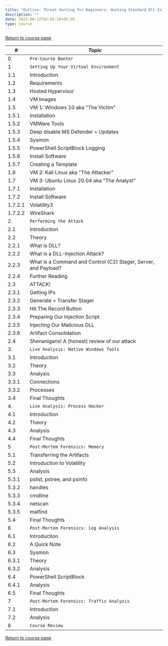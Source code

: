 ```yaml
---
title: "Outline: Threat Hunting for Beginners: Hunting Standard Dll-Injected C2 Implants"
description: ""
date: 2023-08-12T02:01:58+05:30
type: course
---
```


[Return to course page](https://www.faanross.com/posts/course01/)

| # | ***Topic*** |
|----------|----------|
| 0 | `Pre-Course Banter` | 
| 1 | `Setting Up Your Virtual Environment` | 
| 1.1 | Introduction |
| 1.2 | Requirements |
| 1.3 | Hosted Hypervisor |
| 1.4 | VM Images |
| 1.5 | VM 1: Windows 10 aka "The Victim" |
| 1.5.1 | Installation |
| 1.5.2 | VMWare Tools |
| 1.5.3 | Deep disable MS Defender + Updates |
| 1.5.4 | Sysmon |
| 1.5.5 | PowerShell ScriptBlock Logging |
| 1.5.6 | Install Software |
| 1.5.7 | Creating a Template |
| 1.6 | VM 2: Kali Linux aka "The Attacker" |
| 1.7 | VM 3: Ubuntu Linux 20.04 aka "The Analyst" |
| 1.7.1 | Installation |
| 1.7.2 | Install Software |
| 1.7.2.1 | Volatility3 |
| 1.7.2.2 | WireShark |
| 2. | `Performing the Attack` | 
| 2.1 | Introduction |
| 2.2 | Theory |
| 2.2.1 | What is DLL? |
| 2.2.2 | What is a DLL-Injection Attack? |
| 2.2.3 | What is a Command and Control (C2) Stager, Server, and Payload? |
| 2.2.4 | Further Reading |
| 2.3 | ATTACK! |
| 2.3.1 | Getting IPs |
| 2.3.2 | Generate + Transfer Stager |
| 2.3.3 | Hit The Record Button |
| 2.3.4 | Preparing Our Injection Script |
| 2.3.5 | Injecting Our Malicious DLL |
| 2.3.6 | Artifact Consolidation |
| 2.4 | Shenanigans! A (honest) review of our attack |
| 3. | `Live Analysis: Native Windows Tools` |
| 3.1 | Introduction |
| 3.2 | Theory |
| 3.3 | Analysis |
| 3.3.1 | Connections |
| 3.3.2 | Processes |
| 3.4 | Final Thoughts |
| 4. | `Live Analysis: Process Hacker` |
| 4.1 | Introduction |
| 4.2 | Theory |
| 4.3 | Analysis |
| 4.4 | Final Thoughts |
| 5 | `Post-Mortem Forensics: Memory` |
| 5.1 | Transferring the Artifacts |
| 5.2 | Introduction to Volatility |
| 5.3 | Analysis |
| 5.3.1 | pslist, pstree, and psinfo |
| 5.3.2 | handles |
| 5.3.3 | cmdline |
| 5.3.4 | netscan |
| 5.3.5 | malfind |
| 5.4 | Final Thoughts |
| 6 | `Post-Mortem Forensics: Log Analysis` |
| 6.1 | Introduction |
| 6.2 | A Quick Note |
| 6.3 | Sysmon |
| 6.3.1 | Theory |
| 6.3.2 | Analysis |
| 6.4 | PowerShell ScriptBlock |
| 6.4.1 | Analysis |
| 6.5 | Final Thoughts |
| 7 | `Post-Mortem Forensics: Traffic Analysis` |
| 7.1 | Introduction |
| 7.2 | Analysis |
| 8 | `Course Review` |



[Return to course page](https://www.faanross.com/posts/course01/)